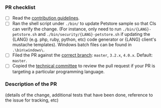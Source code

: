 ### PR checklist

- [ ] Read the [contribution guidelines](https://github.com/openapitools/openapi-generator/blob/master/CONTRIBUTING.md).
- [ ] Ran the shell script under `./bin/` to update Petstore sample so that CIs can verify the change. (For instance, only need to run `./bin/{LANG}-petstore.sh` and `./bin/security/{LANG}-petstore.sh` if updating the {LANG} (e.g. php, ruby, python, etc) code generator or {LANG} client's mustache templates). Windows batch files can be found in `.\bin\windows\`.
- [ ] Filed the PR against the [correct branch](https://github.com/OpenAPITools/openapi-generator/wiki/Git-Branches): `master`, `3.2.x`, `4.0.x`. Default: `master`.
- [ ] Copied the [technical committee](https://github.com/openapitools/openapi-generator/#62---openapi-generator-technical-committee) to review the pull request if your PR is targeting a particular programming language.

### Description of the PR

(details of the change, additional tests that have been done, reference to the issue for tracking, etc)

